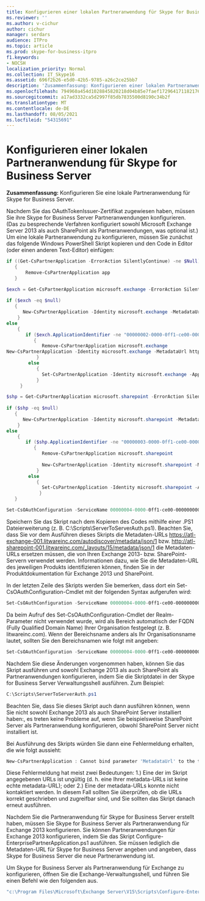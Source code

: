 ```yaml
---
title: Konfigurieren einer lokalen Partneranwendung für Skype for Business Server
ms.reviewer: ''
ms.author: v-cichur
author: cichur
manager: serdars
audience: ITPro
ms.topic: article
ms.prod: skype-for-business-itpro
f1.keywords:
- NOCSH
localization_priority: Normal
ms.collection: IT_Skype16
ms.assetid: 696f2b26-e5d0-42b5-9785-a26c2ce25bb7
description: 'Zusammenfassung: Konfigurieren einer lokalen Partneranwendung für Skype for Business Server.'
ms.openlocfilehash: 794960a454d1028845820218d04b85e7faef17296417118217628d725e4dc815
ms.sourcegitcommit: a17ad3332ca5d2997f85db7835500d8190c34b2f
ms.translationtype: MT
ms.contentlocale: de-DE
ms.lasthandoff: 08/05/2021
ms.locfileid: "54315691"
---
```

# <a name="configure-an-on-premises-partner-application-for-skype-for-business-server"></a>Konfigurieren einer lokalen Partneranwendung für Skype for Business Server
 
**Zusammenfassung:** Konfigurieren Sie eine lokale Partneranwendung für Skype for Business Server.
  
Nachdem Sie das OAuthTokenIssuer-Zertifikat zugewiesen haben, müssen Sie ihre Skype for Business Server Partneranwendungen konfigurieren. (Das zu besprechende Verfahren konfiguriert sowohl Microsoft Exchange Server 2013 als auch SharePoint als Partneranwendungen, was optional ist.) Um eine lokale Partneranwendung zu konfigurieren, müssen Sie zunächst das folgende Windows PowerShell Skript kopieren und den Code in Editor (oder einen anderen Text-Editor) einfügen:
  
```PowerShell
if ((Get-CsPartnerApplication -ErrorAction SilentlyContinue) -ne $Null)
   {
       Remove-CsPartnerApplication app
   }

$exch = Get-CsPartnerApplication microsoft.exchange -ErrorAction SilentlyContinue
        
if ($exch -eq $null)
   {
      New-CsPartnerApplication -Identity microsoft.exchange -MetadataUrl https://atl-exchange-001.litwareinc.com/autodiscover/metadata/json/1 -ApplicationTrustLevel Full 
    }
else
    {
       if ($exch.ApplicationIdentifier -ne "00000002-0000-0ff1-ce00-000000000000")
          {
             Remove-CsPartnerApplication microsoft.exchange
New-CsPartnerApplication -Identity microsoft.exchange -MetadataUrl https://atl-exchange-001.litwareinc.com/autodiscover/metadata/json/1 -ApplicationTrustLevel Full 
           }
        else
           {
             Set-CsPartnerApplication -Identity microsoft.exchange -ApplicationTrustLevel Full 
           }
     }

$shp = Get-CsPartnerApplication microsoft.sharepoint -ErrorAction SilentlyContinue
        
if ($shp -eq $null)
   {
      New-CsPartnerApplication -Identity microsoft.sharepoint -MetadataUrl http://atl-sharepoint-001.litwareinc.com/jsonmetadata.ashx -ApplicationTrustLevel Full 
    }
else
    {
       if ($shp.ApplicationIdentifier -ne "00000003-0000-0ff1-ce00-000000000000")
          {
             Remove-CsPartnerApplication microsoft.sharepoint
  
             New-CsPartnerApplication -Identity microsoft.sharepoint -MetadataUrl https://atl-sharepoint-001.litwareinc.com/_layouts/15/metadata/json/1 -ApplicationTrustLevel Full 
           }
        else
           {
             Set-CsPartnerApplication -Identity microsoft.sharepoint -ApplicationTrustLevel Full 
            }
   }

Set-CsOAuthConfiguration -ServiceName 00000004-0000-0ff1-ce00-000000000000
```

Speichern Sie das Skript nach dem Kopieren des Codes mithilfe einer .PS1 Dateierweiterung (z. B. C:\Scripts\ServerToServerAuth.ps1). Beachten Sie, dass Sie vor dem Ausführen dieses Skripts die Metadaten-URLs https://atl-exchange-001.litwareinc.com/autodiscover/metadata/json/1 bzw. http://atl-sharepoint-001.litwareinc.com/_layouts/15/metadata/json/1 die Metadaten-URLs ersetzen müssen, die von Ihren Exchange 2013- bzw. SharePoint-Servern verwendet werden. Informationen dazu, wie Sie die Metadaten-URL des jeweiligen Produkts identifizieren können, finden Sie in der Produktdokumentation für Exchange 2013 und SharePoint.
  
In der letzten Zeile des Skripts werden Sie bemerken, dass dort ein Set-CsOAuthConfiguration-Cmdlet mit der folgenden Syntax aufgerufen wird:
  
```PowerShell
Set-CsOAuthConfiguration -ServiceName 00000004-0000-0ff1-ce00-000000000000
```

Da beim Aufruf des Set-CsOAuthConfiguration-Cmdlet der Realm-Parameter nicht verwendet wurde, wird als Bereich automatisch der FQDN (Fully Qualified Domain Name) Ihrer Organisation festgelegt (z. B. litwareinc.com). Wenn der Bereichsname anders als Ihr Organisationsname lautet, sollten Sie den Bereichsnamen wie folgt mit angeben:
  
```PowerShell
Set-CsOAuthConfiguration -ServiceName 00000004-0000-0ff1-ce00-000000000000 -Realm "contoso.com"
```

Nachdem Sie diese Änderungen vorgenommen haben, können Sie das Skript ausführen und sowohl Exchange 2013 als auch SharePoint als Partneranwendungen konfigurieren, indem Sie die Skriptdatei in der Skype for Business Server Verwaltungsshell ausführen. Zum Beispiel:
  
```PowerShell
C:\Scripts\ServerToServerAuth.ps1
```

Beachten Sie, dass Sie dieses Skript auch dann ausführen können, wenn Sie nicht sowohl Exchange 2013 als auch SharePoint Server installiert haben:, es treten keine Probleme auf, wenn Sie beispielsweise SharePoint Server als Partneranwendung konfigurieren, obwohl SharePoint Server nicht installiert ist.
  
Bei Ausführung des Skripts würden Sie dann eine Fehlermeldung erhalten, die wie folgt aussieht:
  
```PowerShell
New-CsPartnerApplication : Cannot bind parameter 'MetadataUrl' to the target. Exception setting "MetadataUrl": "The metadata document could not be downloaded from the URL in the MetadataUrl parameter or downloaded data is not a valid metadata document."
```

Diese Fehlermeldung hat meist zwei Bedeutungen: 1.) Eine der im Skript angegebenen URLs ist ungültig (d. h. eine Ihrer metadata-URLs ist keine echte metadata-URL); oder 2.) Eine der metadata-URLs konnte nicht kontaktiert werden. In diesem Fall sollten Sie überprüfen, ob die URLs korrekt geschrieben und zugreifbar sind, und Sie sollten das Skript danach erneut ausführen.
  
Nachdem Sie die Partneranwendung für Skype for Business Server erstellt haben, müssen Sie Skype for Business Server als Partneranwendung für Exchange 2013 konfigurieren. Sie können Partneranwendungen für Exchange 2013 konfigurieren, indem Sie das Skript Configure-EnterprisePartnerApplication.ps1 ausführen. Sie müssen lediglich die Metadaten-URL für Skype for Business Server angeben und angeben, dass Skype for Business Server die neue Partneranwendung ist. 
  
Um Skype for Business Server als Partneranwendung für Exchange zu konfigurieren, öffnen Sie die Exchange-Verwaltungsshell, und führen Sie einen Befehl wie den folgenden aus.
  
```PowerShell
"c:\Program Files\Microsoft\Exchange Server\V15\Scripts\Configure-EnterprisePartnerApplication.ps1" -AuthMetadataUrl "https://SkypePro.contoso.com/metadata/json/1" -ApplicationType "Lync"
```


